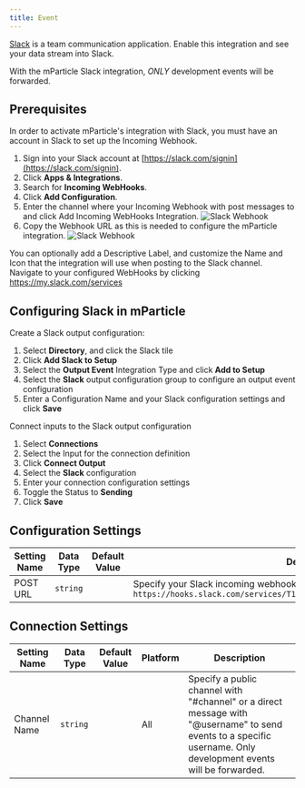```yaml
---
title: Event
---
```


[Slack](https://slack.com/) is a team communication application. Enable this integration and see your data stream into Slack.

With the mParticle Slack integration, *ONLY* development events will be forwarded.

## Prerequisites

In order to activate mParticle's integration with Slack, you must have an account in Slack to set up the Incoming Webhook.  

1. Sign into your Slack account at [https://slack.com/signin](https://slack.com/signin).
2. Click **Apps & Integrations**.
3. Search for **Incoming WebHooks**.
4. Click **Add Configuration**.
3. Enter the channel where your Incoming Webhook with post messages to and click Add Incoming WebHooks Integration.
![Slack Webhook](/images/slack-webhooks.png)
4. Copy the Webhook URL as this is needed to configure the mParticle integration.
![Slack Webhook](/images/slack-webhook-urls.png)

<aside class="info">
You can optionally add a Descriptive Label, and customize the Name and Icon that the integration will use when posting to the Slack channel.  
<br>Navigate to your configured WebHooks by clicking <a href="https://my.slack.com/services">https://my.slack.com/services</a>
</aside>

## Configuring Slack in mParticle

Create a Slack output configuration:

1.  Select **Directory**, and click the Slack tile
2.  Click **Add Slack to Setup**
3.  Select the **Output Event** Integration Type and click **Add to Setup**
4.  Select the **Slack** output configuration group to configure an output event configuration
5.  Enter a Configuration Name and your Slack configuration settings and click **Save**

Connect inputs to the Slack output configuration

1.  Select **Connections**
2.  Select the Input for the connection definition
3.  Click **Connect Output**
4.  Select the **Slack** configuration
5.  Enter your connection configuration settings
6. Toggle the Status to **Sending**
7. Click **Save**


## Configuration Settings

| Setting Name |  Data Type    | Default Value  | Description |
| ---|---|---|---|
| POST URL | `string` | <unset> | Specify your Slack incoming webhook URL here.  Example: `https://hooks.slack.com/services/T18AKIXHA/A12345KEY/D3k1LWC2bFzCk18kDl91hgTb` |


## Connection Settings

| Setting Name |  Data Type    | Default Value | Platform | Description |
| ---|---|---|---|---
| Channel Name | `string` | <unset> | All| Specify a public channel with "#channel" or a direct message with "@username" to send events to a specific username. Only development events will be forwarded. |
